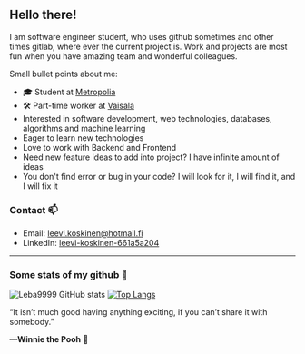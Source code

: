 ## Hello there!
I am software engineer student, who uses github sometimes and other times gitlab, where ever the current project is. Work and projects are most fun when you have amazing team and wonderful colleagues.

Small bullet points about me:
- 🎓 Student at [Metropolia](https://www.metropolia.fi/en)
- 🛠️ Part-time worker at [Vaisala](https://www.vaisala.com/en)
- Interested in software development, web technologies, databases, algorithms and machine learning
- Eager to learn new technologies
- Love to work with Backend and Frontend
- Need new feature ideas to add into project? I have infinite amount of ideas
- You don't find error or bug in your code? I will look for it, I will find it, and I will fix it

### Contact 📫
- Email: leevi.koskinen@hotmail.fi
- LinkedIn: [leevi-koskinen-661a5a204](https://www.linkedin.com/in/leevi-koskinen-661a5a204/)

***
### Some stats of my github 📝

![Leba9999 GitHub stats](https://github-readme-stats.vercel.app/api?username=leba9999&show_icons=true&theme=transparent)
[![Top Langs](https://github-readme-stats.vercel.app/api/top-langs/?username=leba9999&layout=compact)](https://github.com/anuraghazra/github-readme-stats)

“It isn’t much good having anything exciting, if you can’t share it with somebody.”

**—Winnie the Pooh** 🧸

<!--
**leba9999/leba9999** is a ✨ _special_ ✨ repository because its `README.md` (this file) appears on your GitHub profile.

Here are some ideas to get you started:

- 🔭 I’m currently working on ...
- 🌱 I’m currently learning ...
- 👯 I’m looking to collaborate on ...
- 🤔 I’m looking for help with ...
- 💬 Ask me about ...
- 📫 How to reach me: ...
- 😄 Pronouns: ...
- ⚡ Fun fact: ...
-->

